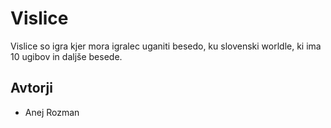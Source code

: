 # Vislice

Vislice so igra kjer mora igralec uganiti besedo, ku slovenski worldle,
ki ima 10 ugibov in daljše besede.

## Avtorji

* Anej Rozman
